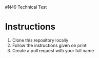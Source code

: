 #N49 Technical Test

# Instructions

1. Clone this repository locally
2. Follow the instructions given on print
3. Create a pull request with your full name
